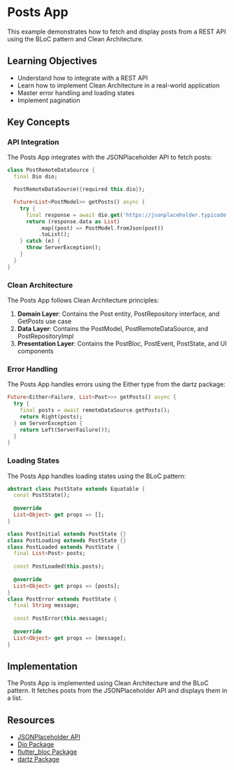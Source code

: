 # Posts App

This example demonstrates how to fetch and display posts from a REST API using the BLoC pattern and Clean Architecture.

## Learning Objectives

- Understand how to integrate with a REST API
- Learn how to implement Clean Architecture in a real-world application
- Master error handling and loading states
- Implement pagination

## Key Concepts

### API Integration

The Posts App integrates with the JSONPlaceholder API to fetch posts:

```dart
class PostRemoteDataSource {
  final Dio dio;

  PostRemoteDataSource({required this.dio});

  Future<List<PostModel>> getPosts() async {
    try {
      final response = await dio.get('https://jsonplaceholder.typicode.com/posts');
      return (response.data as List)
          .map((post) => PostModel.fromJson(post))
          .toList();
    } catch (e) {
      throw ServerException();
    }
  }
}
```

### Clean Architecture

The Posts App follows Clean Architecture principles:

1. **Domain Layer**: Contains the Post entity, PostRepository interface, and GetPosts use case
2. **Data Layer**: Contains the PostModel, PostRemoteDataSource, and PostRepositoryImpl
3. **Presentation Layer**: Contains the PostBloc, PostEvent, PostState, and UI components

### Error Handling

The Posts App handles errors using the Either type from the dartz package:

```dart
Future<Either<Failure, List<Post>>> getPosts() async {
  try {
    final posts = await remoteDataSource.getPosts();
    return Right(posts);
  } on ServerException {
    return Left(ServerFailure());
  }
}
```

### Loading States

The Posts App handles loading states using the BLoC pattern:

```dart
abstract class PostState extends Equatable {
  const PostState();
  
  @override
  List<Object> get props => [];
}

class PostInitial extends PostState {}
class PostLoading extends PostState {}
class PostLoaded extends PostState {
  final List<Post> posts;
  
  const PostLoaded(this.posts);
  
  @override
  List<Object> get props => [posts];
}
class PostError extends PostState {
  final String message;
  
  const PostError(this.message);
  
  @override
  List<Object> get props => [message];
}
```

## Implementation

The Posts App is implemented using Clean Architecture and the BLoC pattern. It fetches posts from the JSONPlaceholder API and displays them in a list.

## Resources

- [JSONPlaceholder API](https://jsonplaceholder.typicode.com/)
- [Dio Package](https://pub.dev/packages/dio)
- [flutter_bloc Package](https://pub.dev/packages/flutter_bloc)
- [dartz Package](https://pub.dev/packages/dartz)
